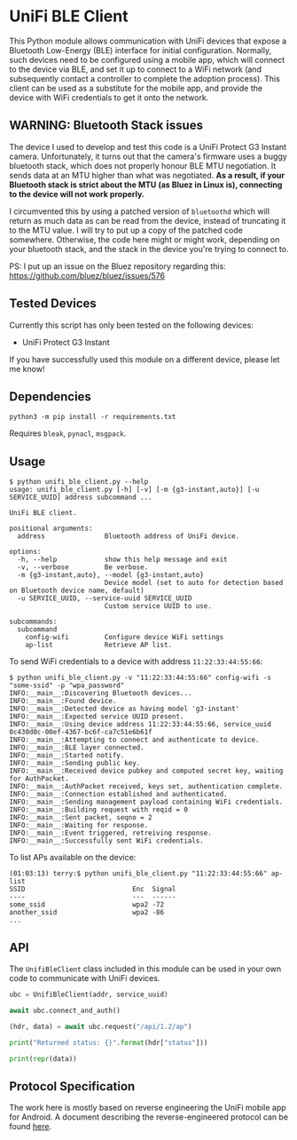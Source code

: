 UniFi BLE Client
================

This Python module allows communication with UniFi devices that expose a
Bluetooth Low-Energy (BLE) interface for initial configuration. Normally, such
devices need to be configured using a mobile app, which will connect to the
device via BLE, and set it up to connect to a WiFi network (and subsequently
contact a controller to complete the adoption process). This client can be
used as a substitute for the mobile app, and provide the device with WiFi
credentials to get it onto the network.

## WARNING: Bluetooth Stack issues

The device I used to develop and test this code is a UniFi Protect G3 Instant
camera. Unfortunately, it turns out that the camera's firmware uses a buggy
bluetooth stack, which does not properly honour BLE MTU negotiation. It sends
data at an MTU higher than what was negotiated. **As a result, if your Bluetooth
stack is strict about the MTU (as Bluez in Linux is), connecting to the device
will not work properly.**

I circumvented this by using a patched version of `bluetoothd` which will
return as much data as can be read from the device, instead of truncating it
to the MTU value. I will try to put up a copy of the patched code
somewhere. Otherwise, the code here might or might work, depending on your
bluetooth stack, and the stack in the device you're trying to connect to.

PS: I put up an issue on the Bluez repository regarding this:
https://github.com/bluez/bluez/issues/576

## Tested Devices

Currently this script has only been tested on the following devices:

- UniFi Protect G3 Instant

If you have successfully used this module on a different device, please let me
know!

## Dependencies

```
python3 -m pip install -r requirements.txt
```

Requires `bleak`, `pynacl`, `msgpack`.

## Usage

```
$ python unifi_ble_client.py --help
usage: unifi_ble_client.py [-h] [-v] [-m {g3-instant,auto}] [-u SERVICE_UUID] address subcommand ...

UniFi BLE client.

positional arguments:
  address               Bluetooth address of UniFi device.

options:
  -h, --help            show this help message and exit
  -v, --verbose         Be verbose.
  -m {g3-instant,auto}, --model {g3-instant,auto}
                        Device model (set to auto for detection based on Bluetooth device name, default)
  -u SERVICE_UUID, --service-uuid SERVICE_UUID
                        Custom service UUID to use.

subcommands:
  subcommand
    config-wifi         Configure device WiFi settings
    ap-list             Retrieve AP list.

```

To send WiFi credentials to a device with address `11:22:33:44:55:66`:

```
$ python unifi_ble_client.py -v "11:22:33:44:55:66" config-wifi -s "some-ssid" -p "wpa_password"
INFO:__main__:Discovering Bluetooth devices...
INFO:__main__:Found device.
INFO:__main__:Detected device as having model 'g3-instant'
INFO:__main__:Expected service UUID present.
INFO:__main__:Using device address 11:22:33:44:55:66, service_uuid 0c430d0c-00ef-4367-bc6f-ca7c51e6b61f
INFO:__main__:Attempting to connect and authenticate to device.
INFO:__main__:BLE layer connected.
INFO:__main__:Started notify.
INFO:__main__:Sending public key.
INFO:__main__:Received device pubkey and computed secret key, waiting for AuthPacket.
INFO:__main__:AuthPacket received, keys set, authentication complete.
INFO:__main__:Connection established and authenticated.
INFO:__main__:Sending management payload containing WiFi credentials.
INFO:__main__:Building request with reqid = 0
INFO:__main__:Sent packet, seqno = 2
INFO:__main__:Waiting for response.
INFO:__main__:Event triggered, retreiving response.
INFO:__main__:Successfully sent WiFi credentials.

```

To list APs available on the device:

```
(01:03:13) terry:$ python unifi_ble_client.py "11:22:33:44:55:66" ap-list
SSID                           Enc  Signal
----                           ---  ------
some_ssid                      wpa2 -72
another_ssid                   wpa2 -86
...

```

## API

The `UnifiBleClient` class included in this module can be used in your own
code to communicate with UniFi devices.

```python
ubc = UnifiBleClient(addr, service_uuid)

await ubc.connect_and_auth()

(hdr, data) = await ubc.request("/api/1.2/ap")

print("Returned status: {}".format(hdr["status"]))

print(repr(data))
```

## Protocol Specification

The work here is mostly based on reverse engineering the UniFi mobile app for
Android. A document describing the reverse-engineered protocol can be found
[here](doc/protocol.md).

